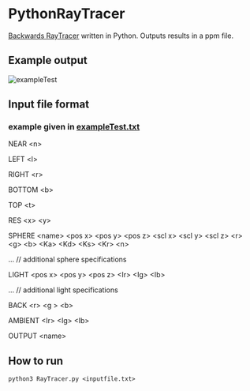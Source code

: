 # PythonRayTracer
[Backwards RayTracer](https://cs.stanford.edu/people/eroberts/courses/soco/projects/1997-98/ray-tracing/types.html) written in Python. Outputs results in a ppm file.

## Example output
![exampleTest](https://user-images.githubusercontent.com/64803010/212615328-7ec9e4d8-e798-4093-a8f2-6202fe69c55f.png)

## Input file format
### example given in [exampleTest.txt](https://github.com/bradpickering/PythonRayTracer/blob/main/exampleTest.txt)

NEAR \<n>

LEFT \<l>

RIGHT \<r>

BOTTOM \<b>

TOP \<t>

RES \<x> \<y>

SPHERE \<name> \<pos x> \<pos y> \<pos z> \<scl x> \<scl y> \<scl z> \<r> \<g> \<b> \<Ka> \<Kd> \<Ks> \<Kr> \<n>

… // additional sphere specifications

LIGHT <name> \<pos x> \<pos y> \<pos z> \<Ir> \<Ig> \<Ib>

… // additional light specifications

BACK \<r> \<g > \<b>

AMBIENT \<Ir> \<Ig> \<Ib>

OUTPUT \<name>
  
## How to run
````
python3 RayTracer.py <inputfile.txt>
````
 
